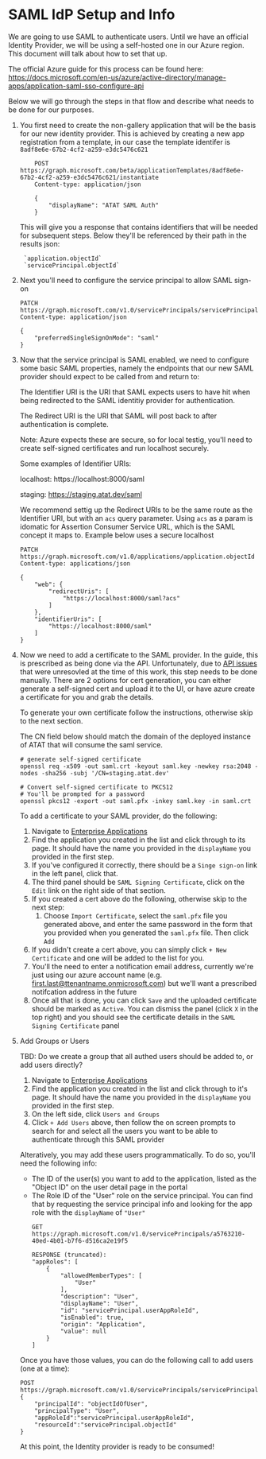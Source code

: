 # SAML IdP Setup and Info

We are going to use SAML to authenticate users. Until we have an official Identity Provider, we will be using a self-hosted one in our Azure region. This document will talk about how to set that up.

The official Azure guide for this process can be found here: https://docs.microsoft.com/en-us/azure/active-directory/manage-apps/application-saml-sso-configure-api

Below we will go through the steps in that flow and describe what needs to be done for our purposes.

1. You first need to create the non-gallery application that will be the basis for our new identity provider. This is achieved by creating a new app registration from a template, in our case the template identifer is `8adf8e6e-67b2-4cf2-a259-e3dc5476c621`
    ```
        POST https://graph.microsoft.com/beta/applicationTemplates/8adf8e6e-67b2-4cf2-a259-e3dc5476c621/instantiate
        Content-type: application/json

        {
            "displayName": "ATAT SAML Auth"
        }
    ```

    This will give you a response that contains identifiers that will be needed for subsequent steps. Below they'll be referenced by their path in the results json:

        `application.objectId`
        `servicePrincipal.objectId`

2. Next you'll need to configure the service principal to allow SAML sign-on
    ```
    PATCH https://graph.microsoft.com/v1.0/servicePrincipals/servicePrincipal.objectId
    Content-type: application/json

    {
        "preferredSingleSignOnMode": "saml"
    }
    ```

3. Now that the service principal is SAML enabled, we need to configure some basic SAML properties, namely the endpoints that our new SAML provider should expect to be called from and return to:

    The Identifier URI is the URI that SAML expects users to have hit when being redirected to the SAML identitiy provider for authentication.

    The Redirect URI is the URI that SAML will post back to after authentication is complete.

    Note: Azure expects these are secure, so for local testig, you'll need to create self-signed certificates and run localhost securely.

    Some examples of Identifier URIs:

    localhost: https://localhost:8000/saml

    staging: https://staging.atat.dev/saml

    We recommend settig up the Redirect URIs to be the same route as the Identifier URI, but with an `acs` query parameter. Using `acs` as a param is idomatic for Assertion Consumer Service URL, which is the SAML concept it maps to. Example below uses a secure localhost

    ```
    PATCH https://graph.microsoft.com/v1.0/applications/application.objectId
    Content-type: applications/json

    {
        "web": {
            "redirectUris": [
                "https://localhost:8000/saml?acs"
            ]
        },
        "identifierUris": [
            "https://localhost:8000/saml"
        ]
    }
    ```

4. Now we need to add a certificate to the SAML provider. In the guide, this is prescribed as being done via the API. Unfortunately, due to [API issues](https://github.com/MicrosoftDocs/azure-docs/issues/58484) that were unresovled at the time of this work, this step needs to be done manually. There are 2 options for cert generation, you can either generate a self-signed cert and upload it to the UI, or have azure create a certificate for you and grab the details.

    To generate your own certificate follow the instructions, otherwise skip to the next section.

    The CN field below should match the domain of the deployed instance of ATAT that will consume the saml service.

    ```
    # generate self-signed certificate
    openssl req -x509 -out saml.crt -keyout saml.key -newkey rsa:2048 -nodes -sha256 -subj '/CN=staging.atat.dev'

    # Convert self-signed certificate to PKCS12
    # You'll be prompted for a password
    openssl pkcs12 -export -out saml.pfx -inkey saml.key -in saml.crt
    ```

    To add a certificate to your SAML provider, do the following:

    1. Navigate to [Enterprise Applications](https://portal.azure.com/#blade/Microsoft_AAD_IAM/StartboardApplicationsMenuBlade/AllApps)
    2. Find the application you created in the list and click through to its page. It should have the name you provided in the `displayName` you provided in the first step.
    3. If you've configured it correctly, there should be a `Singe sign-on` link in the left panel, click that.
    4. The third panel should be `SAML Signing Certificate`, click on the `Edit` link on the right side of that section.
    5. If you created a cert above do the following, otherwise skip to the next step:
       1. Choose `Import Certificate`, select the `saml.pfx` file you generated above, and enter the same password in the form that you provided when you generated the `saml.pfx` file. Then click `Add`
    6. If you didn't create a cert above, you can simply click `+ New Certificate` and one will be added to the list for you.
    7. You'll the need to enter a notification email address, currently we're just using our azure account name (e.g. first.last@ttenantname.onmicrosoft.com) but we'll want a prescribed notifcation address in the future
    8. Once all that is done, you can click `Save` and the uploaded certificate should be marked as `Active`. You can dismiss the panel (click `X` in the top right) and you should see the certificate details in the `SAML Signing Certificate` panel

5. Add Groups or Users

   TBD: Do we create a group that all authed users should be added to, or add users directly?

   1. Navigate to [Enterprise Applications](https://portal.azure.com/#blade/Microsoft_AAD_IAM/StartboardApplicationsMenuBlade/AllApps)
   2. Find the application you created in the list and click through to it's page. It should have the name you provided in the `displayName` you provided in the first step.
   3. On the left side, click `Users and Groups`
   4. Click `+ Add Users` above, then follow the on screen prompts to search for and select all the users you want to be able to authenticate through this SAML provider

    Alteratively, you may add these users programmatically. To do so, you'll need the following info:
     * The ID of the user(s) you want to add to the application, listed as the "Object ID" on the user detail page in the portal
     * The Role ID of the "User" role on the service principal. You can find that by requesting the service principal info and looking for the app role with the `displayName` of `"User"`
        ```
        GET https://graph.microsoft.com/v1.0/servicePrincipals/a5763210-40ed-4b01-b7f6-d516ca2e19f5

        RESPONSE (truncated):
        "appRoles": [
            {
                "allowedMemberTypes": [
                    "User"
                ],
                "description": "User",
                "displayName": "User",
                "id": "servicePrincipal.userAppRoleId",
                "isEnabled": true,
                "origin": "Application",
                "value": null
            }
        ]
        ```

    Once you have those values, you can do the following call to add users (one at a time):

    ```
    POST https://graph.microsoft.com/v1.0/servicePrincipals/servicePrincipal.objectId/appRoleAssignments
    {
        "principalId": "objectIdOfUser",
        "principalType": "User",
        "appRoleId":"servicePrincipal.userAppRoleId",
        "resourceId":"servicePrincipal.objectId"
    }
    ```

    At this point, the Identity provider is ready to be consumed!

